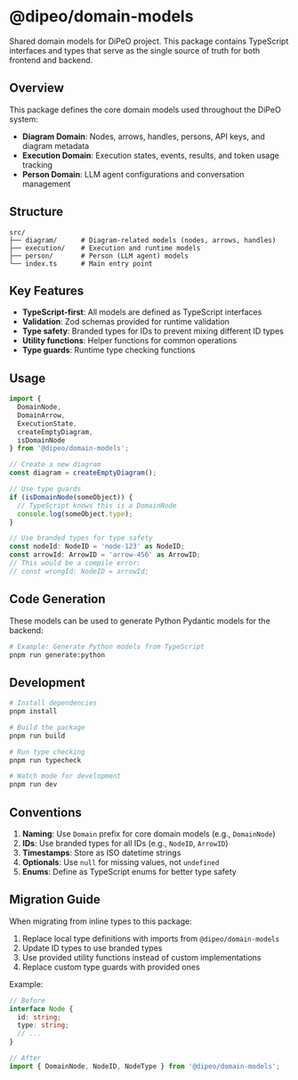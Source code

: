 # @dipeo/domain-models

Shared domain models for DiPeO project. This package contains TypeScript interfaces and types that serve as the single source of truth for both frontend and backend.

## Overview

This package defines the core domain models used throughout the DiPeO system:

- **Diagram Domain**: Nodes, arrows, handles, persons, API keys, and diagram metadata
- **Execution Domain**: Execution states, events, results, and token usage tracking
- **Person Domain**: LLM agent configurations and conversation management

## Structure

```
src/
├── diagram/      # Diagram-related models (nodes, arrows, handles)
├── execution/    # Execution and runtime models
├── person/       # Person (LLM agent) models
└── index.ts      # Main entry point
```

## Key Features

- **TypeScript-first**: All models are defined as TypeScript interfaces
- **Validation**: Zod schemas provided for runtime validation
- **Type safety**: Branded types for IDs to prevent mixing different ID types
- **Utility functions**: Helper functions for common operations
- **Type guards**: Runtime type checking functions

## Usage

```typescript
import { 
  DomainNode, 
  DomainArrow, 
  ExecutionState,
  createEmptyDiagram,
  isDomainNode 
} from '@dipeo/domain-models';

// Create a new diagram
const diagram = createEmptyDiagram();

// Use type guards
if (isDomainNode(someObject)) {
  // TypeScript knows this is a DomainNode
  console.log(someObject.type);
}

// Use branded types for type safety
const nodeId: NodeID = 'node-123' as NodeID;
const arrowId: ArrowID = 'arrow-456' as ArrowID;
// This would be a compile error:
// const wrongId: NodeID = arrowId;
```

## Code Generation

These models can be used to generate Python Pydantic models for the backend:

```bash
# Example: Generate Python models from TypeScript
pnpm run generate:python
```

## Development

```bash
# Install dependencies
pnpm install

# Build the package
pnpm run build

# Run type checking
pnpm run typecheck

# Watch mode for development
pnpm run dev
```

## Conventions

1. **Naming**: Use `Domain` prefix for core domain models (e.g., `DomainNode`)
2. **IDs**: Use branded types for all IDs (e.g., `NodeID`, `ArrowID`)
3. **Timestamps**: Store as ISO datetime strings
4. **Optionals**: Use `null` for missing values, not `undefined`
5. **Enums**: Define as TypeScript enums for better type safety

## Migration Guide

When migrating from inline types to this package:

1. Replace local type definitions with imports from `@dipeo/domain-models`
2. Update ID types to use branded types
3. Use provided utility functions instead of custom implementations
4. Replace custom type guards with provided ones

Example:
```typescript
// Before
interface Node {
  id: string;
  type: string;
  // ...
}

// After
import { DomainNode, NodeID, NodeType } from '@dipeo/domain-models';
```